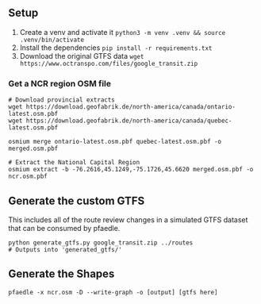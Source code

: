 ## Setup

1. Create a venv and activate it `python3 -m venv .venv && source .venv/bin/activate`
2. Install the dependencies `pip install -r requirements.txt`
3. Download the original GTFS data `wget https://www.octranspo.com/files/google_transit.zip`

### Get a NCR region OSM file

```shell
# Download provincial extracts
wget https://download.geofabrik.de/north-america/canada/ontario-latest.osm.pbf
wget https://download.geofabrik.de/north-america/canada/quebec-latest.osm.pbf

osmium merge ontario-latest.osm.pbf quebec-latest.osm.pbf -o merged.osm.pbf

# Extract the National Capital Region
osmium extract -b -76.2616,45.1249,-75.1726,45.6620 merged.osm.pbf -o ncr.osm.pbf
```

## Generate the custom GTFS

This includes all of the route review changes in a simulated GTFS dataset that can be consumed by pfaedle.

```shell
python generate_gtfs.py google_transit.zip ../routes
# Outputs into 'generated_gtfs/'
```

## Generate the Shapes

```shell
pfaedle -x ncr.osm -D --write-graph -o [output] [gtfs here]
```
